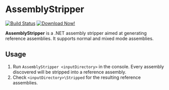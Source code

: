 
# AssemblyStripper

[![Build Status](https://github.com/TheManta/AssemblyStripper/workflows/TODO_WORKFLOW_NAME/badge.svg)](https://github.com/TheManta/AssemblyStripper/actions)
[![Download Now!](https://img.shields.io/badge/-DOWNLOAD-success)](https://github.com/TheManta/AssemblyStripper/releases/latest)

**AssemblyStripper** is a .NET assembly stripper aimed at generating reference assemblies.  It supports normal and mixed mode assemblies.

## Usage

1. Run `AssemblyStripper <inputDirectory>` in the console.  Every assembly discovered will be stripped into a reference assembly.
2. Check `<inputDirectory>\Stripped` for the resulting reference assemblies.
